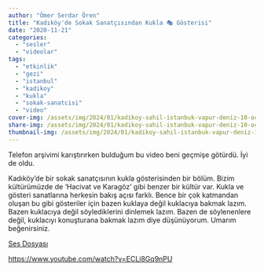 ```yaml
---
author: "Ömer Serdar Ören"
title: "Kadıköy'de Sokak Sanatçısından Kukla 🎭 Gösterisi"
date: "2020-11-21"
categories: 
  - "sesler"
  - "videolar"
tags: 
  - "etkinlik"
  - "gezi"
  - "istanbul"
  - "kadikoy"
  - "kukla"
  - "sokak-sanatcisi"
  - "video"
cover-img: /assets/img/2024/01/kadikoy-sahil-istanbuk-vapur-deniz-10-ocak-2024-1024x768-1.jpg
share-img: /assets/img/2024/01/kadikoy-sahil-istanbuk-vapur-deniz-10-ocak-2024-1024x768-1.jpg
thumbnail-img: /assets/img/2024/01/kadikoy-sahil-istanbuk-vapur-deniz-10-ocak-2024-1024x768-1.jpg
---
```


Telefon arşivimi karıştırırken bulduğum bu video beni geçmişe götürdü. İyi de oldu.

Kadıköy’de bir sokak sanatçısının kukla gösterisinden bir bölüm. Bizim kültürümüzde de ‘Hacivat ve Karagöz’ gibi benzer bir kültür var. Kukla ve gösteri sanatlarına herkesin bakış açısı farklı. Bence bir çok katmandan oluşan bu gibi gösteriler için bazen kuklaya değil kuklacıya bakmak lazım. Bazen kuklacıya değil söylediklerini dinlemek lazım. Bazen de söylenenlere değil, kuklacıyı konuşturana bakmak lazım diye düşünüyorum. Umarım beğenirsiniz.

[Ses Dosyası](/assets/sounds/2020/11/kadikoyde-sokak-sanatcisindan-kukla-gosterisi-sesi.mp3)

<https://www.youtube.com/watch?v=ECLi8Gq9nPU>

